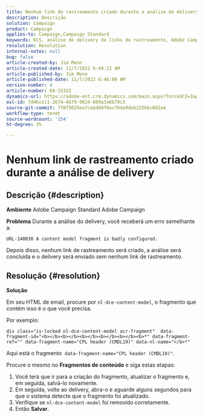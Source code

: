 ```yaml
---
title: Nenhum link de rastreamento criado durante a análise de delivery
description: Descrição
solution: Campaign
product: Campaign
applies-to: Campaign,Campaign Standard
keywords: KCS, análise de delivery de links de rastreamento, Adobe Campaign Standard, Adobe Campaign, erro, HTML, fragmento
resolution: Resolution
internal-notes: null
bug: false
article-created-by: Jim Menn
article-created-date: 11/7/2022 6:44:12 AM
article-published-by: Jim Menn
article-published-date: 11/7/2022 6:46:06 AM
version-number: 4
article-number: KA-15322
dynamics-url: https://adobe-ent.crm.dynamics.com/main.aspx?forceUCI=1&pagetype=entityrecord&etn=knowledgearticle&id=37a9e491-675e-ed11-9562-6045bd0061cb
exl-id: 7d4bce11-2674-4679-9624-009a3a6b70c3
source-git-commit: 7f0f5035ea7cebd60f6ec7bda9de6225b6c602a4
workflow-type: tm+mt
source-wordcount: '154'
ht-degree: 3%

---
```


# Nenhum link de rastreamento criado durante a análise de delivery

## Descrição {#description}


<b>Ambiente</b>
Adobe Campaign Standard Adobe Campaign

<b>Problema</b>
Durante a análise do delivery, você receberá um erro semelhante a:


```
URL-140038 A content model fragment is badly configured.
```


Depois disso, nenhum link de rastreamento será criado, a análise será concluída e o delivery será enviado sem nenhum link de rastreamento.


## Resolução {#resolution}


<b>Solução</b>

Em seu HTML de email, procure por `nl-dce-content-model`, o fragmento que contém isso é o que você precisa.

Por exemplo:


```
div class="is-locked nl-dce-content-model acr-fragment"  data-fragment-id="<b></b><b></b><b></b><b></b><b></b><b>*" data-fragment-ref="" data-fragment-name="CPL header (CMDL19)" data-nl-name="</b>*"
```


Aqui está o fragmento  `data-fragment-name="CPL header (CMDL19)"`.

Procure o mesmo no <b>Fragmentos de conteúdo</b> e siga estas etapas:

1. Você terá que ir para a criação do fragmento, atualizar o fragmento e, em seguida, salvá-lo novamente.
2. Em seguida, volte ao delivery, abra-o e aguarde alguns segundos para que o sistema detecte que o fragmento foi atualizado.
3. Verifique se `nl-dce-content-model` foi removido corretamente.
4. Então <b>Salvar</b>.
